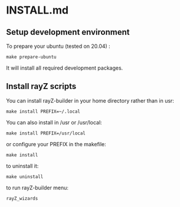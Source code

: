 # INSTALL.md

## Setup development environment

To prepare your ubuntu (tested on 20.04) :

    make prepare-ubuntu

It will install all required development packages.

## Install rayZ scripts 

You can install rayZ-builder in your home directory rather than in usr:

    make install PREFIX=~/.local
    
You can also install in /usr or /usr/local:
    
    make install PREFIX=/usr/local

or configure your PREFIX in the makefile:

    make install
    
to uninstall it:
  
    make uninstall

to run rayZ-builder menu:

    rayZ_wizards
